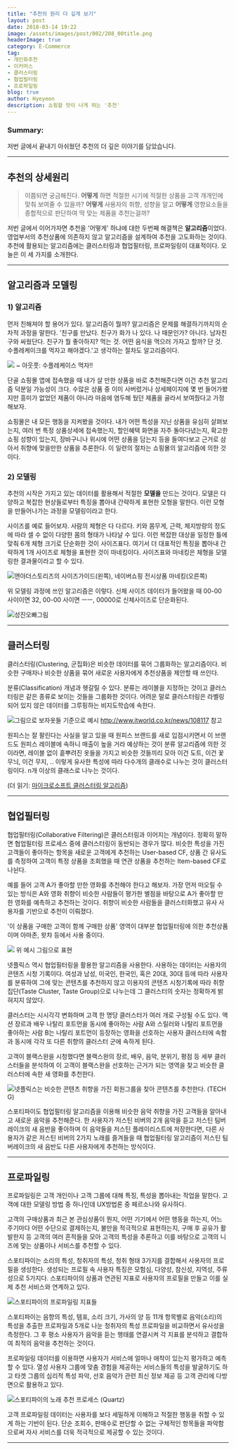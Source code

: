 ```yaml
---
title: "추천의 원리 더 깊게 보기"
layout: post
date: 2018-03-14 19:22
image: /assets/images/post/002/208_00title.png
headerImage: true
category: E-Commerce
tag:
- 개인화추천
- 이커머스
- 클러스터링
- 협업필터링
- 프로파일링
blog: true
author: Hyeyeon
description: 쇼핑할 맛이 나게 하는 '추천'
---
```


### Summary:

저번 글에서 끝내기 아쉬웠던 추천의 더 깊은 이야기를 담았습니다.

---

## 추천의 상세원리

> 이쯤되면 궁금해진다. **어떻게** 하면 적절한 시기에 적절한 상품을 고객 개개인에 맞춰 보여줄 수 있을까? **어떻게** 사용자의 취향, 성향을 알고 **어떻게** 영향요소들을 종합적으로 판단하여 딱 맞는 제품을 추천는걸까?

저번 글에서 이어가자면 추천을 '어떻게' 하냐에 대한 두번째 해결책은 **알고리즘**이었다. 영업부서의 추천상품에 의존하지 않고 알고리즘을 설계하여 추천을 고도화하는 것이다. 추천에 활용되는 알고리즘에는 클러스터링과 협업필터링, 프로파일링이 대표적이다. 오늘은 이 세 가지를 소개한다.

---

## 알고리즘과 모델링

### 1) 알고리즘

먼저 친해져야 할 용어가 있다. 알고리즘이 뭘까? 알고리즘은 문제를 해결하기까지의 순차적 과정을 말한다. '친구를 만났다. 친구가 화가 나 있다. 나 때문인가? 아니다. 남자친구와 싸웠단다. 친구가 뭘 좋아하지? 먹는 것. 어떤 음식을 먹으러 가자고 할까? 단 것. 수플레케이크를 먹자고 해야겠다.'고 생각하는 절차도 알고리즘이다.

![](/assets/images/post/002/209_01.png) ~ 아웃풋: 수플레케이스 먹자!!

단골 쇼핑몰 앱에 접속했을 때 내가 살 만한 상품을 바로 추천해준다면 이건 추천 알고리즘 덕분일 가능성이 크다. 수많은 상품 중 이미 사버렸거나 상세페이지에 몇 번 들어가봤지만 흥미가 없었던 제품이 아니라 마음에 염두해 뒀던 제품을 골라서 보여줬다고 가정해보자.

쇼핑몰은 내 모든 행동을 지켜봤을 것이다. 내가 어떤 특성을 지닌 상품을 유심히 살펴보는지, 여러 번 특정 상품상세에 접속했는지, 할인혜택 화면을 자주 돌아다녔는지, 확고한 쇼핑 성향이 있는지, 장바구니나 위시에 어떤 상품을 담는지 등을 들여다보고 근거로 삼아서 취향에 맞을만한 상품을 추론한다. 이 일련의 절차는 쇼핑몰의 알고리즘에 의한 것이다.

### 2) 모델링

추천의 시작은 가지고 있는 데이터를 활용해서 적절한 **모델을** 만드는 것이다. 모델은 다양하고 복잡한 현상들로부터 특징을 뽑아내 간략하게 표현한 모형을 말한다. 이런 모형을 만들어나가는 과정을 모델링이라고 한다.

사이즈를 예로 들어보자. 사람의 체형은 다 다르다. 키와 몸무게, 근력, 체지방량의 정도에 따라 셀 수 없이 다양한 몸의 형태가 나타날 수 있다. 이런 복잡한 대상을 일정한 틀에 맞춰 6개 체형 크기로 단순화한 것이 사이즈표다. 여기서 더 대표적인 특징을 뽑아내 간략하게 1개 사이즈로 체형을 표현한 것이 마네킹이다. 사이즈표와 마네킹은 체형을 모델링한 결과물이라고 할 수 있다.

![앤아더스토리즈의 사이즈가이드(왼쪽), 네이버쇼핑 전시상품 마네킹(오른쪽)](/assets/images/post/002/209_02.png)

위 모델링 과정에 쓰인 알고리즘은 이렇다. 신체 사이즈 데이터가 들어왔을 때 00-00 사이이면 32, 00-00 사이면 ㅡㅡ, 00000로 신체사이즈로 단순화된다.

![성진오빠그림](/assets/images/post/002/209_03.png)

---

## 클러스터링

클러스터링(Clustering, 군집화)은 비슷한 데이터를 묶어 그룹화하는 알고리즘이다. 비슷한 구매자나 비슷한 상품을 묶어 새로운 사용자에게 추천상품을 제안할 때 쓰인다.

분류(Classification) 개념과 헷갈릴 수 있다. 분류는 레이블을 지정하는 것이고 클러스터링은 같은 종류로 보이는 것들을 그룹화한 것이다. 어려운 말로 클러스터링은 라벨링되어 있지 않은 데이터를 그루핑하는 비지도학습에 속한다.

![그림으로 보자옷들 기준으로 예시](/assets/images/post/002/209_04.png) http://www.itworld.co.kr/news/108117 참고

원피스는 잘 팔린다는 사실을 알고 있을 때 원피스 브랜드를 새로 입점시키면서 이 브랜드도 원피스 레이블에 속하니 매출이 높을 거라 예상하는 것이 분류 알고리즘에 의한 것이라면, 레이블 없이 흩뿌려진 옷들을 가지고 비슷한 것들끼리 모아 이건 도트, 이건 꽃무늬, 이건 무지, .. 이렇게 유사한 특성에 따라 다수개의 클래수로 나누는 것이 클러스터링이다. n개 이상의 클래스로 나누는 것이다.

(더 읽기: [마이크로소프트 클러스터링 알고리즘](https://docs.microsoft.com/ko-kr/sql/analysis-services/data-mining/microsoft-clustering-algorithm))

---

## 협업필터링

협업필터링(Collaborative Filtering)은 클러스터링과 이어지는 개념이다. 정확히 말하면 협업필터링 프로세스 중에 클러스터링이 동반되는 경우가 많다. 비슷한 특성을 가진 고객들이 좋아하는 항목을 새로운 고객에게 추천하는 User-based CF, 상품 간 유사도를 측정하여 고객이 특정 상품을 조회했을 때 연관 상품을 추천하는 Item-based CF로 나뉜다.

예를 들어 고객 A가 좋아할 만한 영화를 추천해야 한다고 해보자. 가장 먼저 떠오릴 수 있는 방식은 A와 영화 취향이 비슷한 사람들이 평가한 별점을 바탕으로 A가 좋아할 만한 영화를 예측하고 추천하는 것이다. 취향이 비슷한 사람들을 클러스터화했고 유사 사용자를 기반으로 추천이 이뤄졌다.

'이 상품을 구매한 고객이 함께 구매한 상품' 영역이 대부분 협업필터링에 의한 추천상품이며 아마존, 왓챠 등에서 사용 중이다.

![](/assets/images/post/002/209_05.png) 위 예시 그림으로 표현

넷플릭스 역시 협업필터링을 활용한 알고리즘을 사용한다. 사용하는 데이터는 사용자의 콘텐츠 시청 기록이다. 여성과 남성, 미국인, 한국인, 혹은 20대, 30대 등에 따라 사용자를 분류하여 그에 맞는 콘텐츠를 추천하지 않고 이용자의 콘텐츠 시청기록에 따라 취향 집단(Taste Cluster, Taste Group)으로 나누는데 그 클러스터의 숫자는 정확하게 밝혀지지 않았다.

클러스터는 시시각각 변화하며 고객 한 명당 클러스터가 여러 개로 구성될 수도 있다. 액션 장르과 배우 나탈리 포트먼을 동시에 좋아하는 사람 A와 스릴러와 나탈리 포트먼을 좋아하는 사람 B는 나탈리 포트먼이 등장하는 영화을 선호하는 사용자 클러스터에 속함과 동시에 각각 또 다른 취향의 클러스터 군에 속하게 된다.

고객이 블랙스완을 시청했다면 블랙스완의 장르, 배우, 음악, 분위기, 평점 등 세부 클러스터들을 분석하여 이 고객이 블랙스완을 선호하는 근거가 되는 영역을 찾고 비슷한 클러스터에 속한 새 영화를 추천한다.

![넷플릭스는 비슷한 콘텐츠 취향을 가진 회원그룹을 찾아 콘텐츠를 추천한다. (TECH G)](http://techg.kr/wp-content/uploads/2018/01/t_netflix_rec_03.jpg)

스포티파이도 협업필터링 알고리즘을 이용해 비슷한 음악 취향을 가진 고객들을 알아내고 새로운 음악을 추천해준다. 한 사용자가 저스틴 비버의 2개 음악을 듣고 저스틴 팀버레이크의 새 음반을 좋아하며 이 음악들을 저스틴 플레이리스트에 저장한다면, 다른 사용자가 같은 저스틴 비버의 2가지 노래를 즐겨들을 때 협업필터링 알고리즘이 저스틴 팀버레이크의 새 음반도 다른 사용자에게 추천하는 방식이다.

---

## 프로파일링

프로파일링은 고객 개인이나 고객 그룹에 대해 특징, 특성을 뽑아내는 작업을 말한다. 고객에 대한 모델링 방법 중 하나인데 UX방법론 중 페르소나와 유사하다.

고객의 구매상품과 최근 본 관심상품이 뭔지, 어떤 기기에서 어떤 행동을 하는지, 어느 주기마다 어떤 수단으로 결제하는지, 불만을 적극적으로 표현하는지, 구매 후 공유가 활발한지 등 고객의 여러 흔적들을 모아 고객의 특성을 추론하고 이를 바탕으로 고객의 니즈에 맞는 상품이나 서비스를 추천할 수 있다.

스포티파이는 소리의 특성, 청취자의 특성, 청취 형태 3가지를 결합해서 사용자의 프로필을 생성한다. 생성되는 프로필 속 사용자 특징은 모험심, 다양성, 참신성, 지역성, 주류성으로 5가지다. 스포티파이의 상품과 연관된 지표로 사용자의 프로필을 만들고 이를 실제 추천 서비스와 연계하고 있다.

![스포티파이의 프로파일링 지표들](/assets/images/post/002/209_06.png)

스포티파이는 음향의 특성, 템포, 소리 크기, 가사의 양 등 11개 항목별로 음악(소리)의 특성을 추출한 프로파일과 5개로 나눈 청취자의 특성 프로파일을 비교하면서 유사성을 측정한다. 그 후 평소 사용자가 음악을 듣는 행태를 연결시켜 각 지표를 분석하고 결합하여 최적의 음악을 추천하는 것이다.

프로파일링 데이터를 이용하면 사용자가 서비스에 얼마나 애착이 있는지 평가하고 예측할 수 있다. 열성 사용자 그룹에 맞춤 경험을 제공하는 서비스들의 특성을 발굴하기도 하고 타겟 그룹의 심리적 특성 파악, 선호 음악가 관련 최신 정보 제공 등 고객 관리에 다방면으로 활용하고 있다.

![스포티파이의 노래 추천 프로세스 (Quartz)](https://qzprod.files.wordpress.com/2015/12/flowchart-v2.png?w=1600)

고객 프로파일링 데이터는 사용자를 보다 세밀하게 이해하고 적절한 행동을 취할 수 있게 하는 기반이 된다. 단순 조회수, 판매수로 판단할 수 없는 구체적인 항목들을 파악함으로써 자사 서비스를 더욱 적극적으로 제공할 수 있는 것이다.

---
